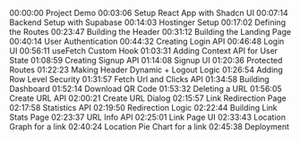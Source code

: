 00:00:00 Project Demo
00:03:06 Setup React App with Shadcn UI
00:07:14 Backend Setup with Supabase
00:14:03 Hostinger Setup
00:17:02 Defining the Routes
00:23:47 Building the Header
00:31:12 Building the Landing Page
00:40:14 User Authentication
00:44:32 Creating Login API
00:46:48 Login UI
00:56:11 useFetch Custom Hook
01:03:31 Adding Context API for User State
01:08:59 Creating Signup API
01:14:08 Signup UI
01:20:36 Protected Routes
01:22:23 Making Header Dynamic + Logout Logic
01:26:54 Adding Row Level Security
01:31:57 Fetch Url and Clicks API
01:34:58 Building Dashboard
01:52:14 Download QR Code
01:53:32 Deleting a URL
01:56:05 Create URL API
02:00:21 Create URL Dialog
02:15:57 Link Redirection Page
02:17:58 Statistics API
02:19:50 Redirection Logic
02:22:44 Building Link Stats Page
02:23:37 URL Info API
02:25:01 Link Page UI
02:33:43 Location Graph for a link
02:40:24 Location Pie Chart for a link
02:45:38 Deployment
